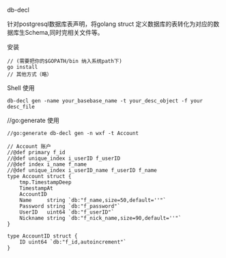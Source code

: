 db-decl

针对postgresql数据库表声明，将golang struct 定义数据库的表转化为对应的数据库生Schema,同时完相关文件等。

安装

    // (需要把你的$GOPATH/bin 纳入系统path下)
    go install 
    // 其他方式（略）

Shell 使用

    db-decl gen -name your_basebase_name -t your_desc_object -f your desc_file

//go:generate 使用

    //go:generate db-decl gen -n wxf -t Account
    
    // Account 账户
    //@def primary f_id
    //@def unique_index i_userID f_userID
    //@def index i_name f_name
    //@def unique_index i_userID_name f_userID f_name
    type Account struct {
    	tmp.TimestampDeep
    	TimestampAt
    	AccountID
    	Name     string `db:"f_name,size=50,default=''"`
    	Password string `db:"f_password"`
    	UserID   uint64 `db:"f_userID"`
    	Nickname string `db:"f_nick_name,size=90,default=''"`
    }
    
    type AccountID struct {
    	ID uint64 `db:"f_id,autoincrement"`
    }






